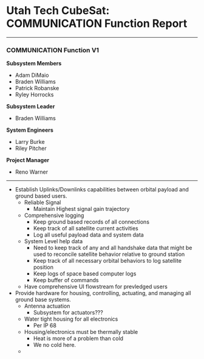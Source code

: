 # Utah Tech CubeSat: COMMUNICATION Function Report
---
### COMMUNICATION Function V1
**Subsystem Members**
* Adam DiMaio
* Braden Williams
* Patrick Robanske
* Ryley Horrocks

**Subsystem Leader**
* Braden Williams

**System Engineers**
* Larry Burke
* Riley Pitcher

**Project Manager**
* Reno Warner
---
* Establish Uplinks/Downlinks capabilities between orbital payload and ground based users. 
	* Reliable Signal 
		* Maintain Highest signal gain trajectory
    * Comprehensive logging
        * Keep ground based records of all connections
        * Keep track of all satellite current activities
        * Log all useful payload data and system data
    * System Level help data
        * Need to keep track of any and all handshake data that might be used to reconcile satellite behavior relative to ground station
        * Keep track of all necessary orbital behaviors to log satellite position
        * Keep logs of space based computer logs
        * Keep buffer of commands  
    * Have comprehensive UI flowstream for prevledged users
* Provide hardware for housing, controlling, actuating, and managing all ground base systems. 
    * Antenna actuation
        * Subsystem for actuators???
    * Water tight housing for all electronics
        * Per IP 68
    * Housing/electronics must be thermally stable
        * Heat is more of a problem than cold
        * We no cold here.
    * 
    
